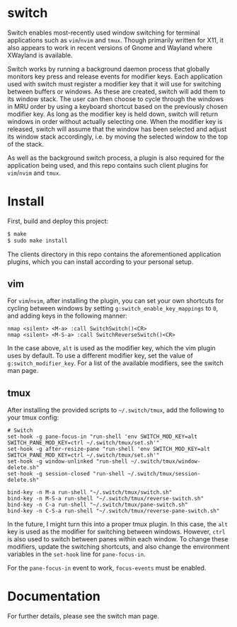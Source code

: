 # switch

Switch enables most-recently used window switching for terminal applications such as `vim`/`nvim` and `tmux`.
Though primarily written for X11, it also appears to work in recent versions of Gnome and Wayland where
XWayland is available.

Switch works by running a background daemon process that globally monitors key press and release events for
modifier keys. Each application used with switch must register a modifier key that it will use for switching
between buffers or windows. As these are created, switch will add them to its window stack. The user can then
choose to cycle through the windows in MRU order by using a keyboard shortcut based on the previously chosen
modifier key. As long as the modifier key is held down, switch will return windows in order without actually
selecting one. When the modifier key is released, switch will assume that the window has been selected and
adjust its window stack accordingly, i.e. by moving the selected window to the top of the stack.

As well as the background switch process, a plugin is also required for the application being used, and this
repo contains such client plugins for `vim`/`nvim` and `tmux`.

# Install

First, build and deploy this project:

```bash
$ make
$ sudo make install
```

The clients directory in this repo contains the aforementioned application plugins, which you can install
according to your personal setup.

## vim

For `vim`/`nvim`, after installing the plugin, you can set your own shortcuts for cycling between windows
by setting `g:switch_enable_key_mappings` to `0`, and adding keys in the following manner:

```
nmap <silent> <M-a> :call SwitchSwitch()<CR>
nmap <silent> <M-S-a> :call SwitchReverseSwitch()<CR>
```

In the case above, `alt` is used as the modifier key, which the vim plugin uses by default. To use a
different modifier key, set the value of `g:switch_modifier_key`. For a list of the available modifiers,
see the switch man page.

## tmux

After installing the provided scripts to `~/.switch/tmux`, add the following to your tmux config:

```
# Switch
set-hook -g pane-focus-in "run-shell 'env SWITCH_MOD_KEY=alt SWITCH_PANE_MOD_KEY=ctrl ~/.switch/tmux/set.sh'"
set-hook -g after-resize-pane "run-shell 'env SWITCH_MOD_KEY=alt SWITCH_PANE_MOD_KEY=ctrl ~/.switch/tmux/set.sh'"
set-hook -g window-unlinked "run-shell ~/.switch/tmux/window-delete.sh"
set-hook -g session-closed "run-shell ~/.switch/tmux/session-delete.sh"

bind-key -n M-a run-shell "~/.switch/tmux/switch.sh"
bind-key -n M-S-a run-shell "~/.switch/tmux/reverse-switch.sh"
bind-key -n C-a run-shell "~/.switch/tmux/pane-switch.sh"
bind-key -n C-S-a run-shell "~/.switch/tmux/reverse-pane-switch.sh"
```

In the future, I might turn this into a proper tmux plugin. In this case, the `alt` key is used
as the modifier for switching between windows. However, `ctrl` is also used to switch between
panes within each window. To change these modifiers, update the switching shortcuts, and also
change the environment variables in the `set-hook` line for `pane-focus-in`.

For the `pane-focus-in` event to work, `focus-events` must be enabled.

# Documentation

For further details, please see the switch man page.
